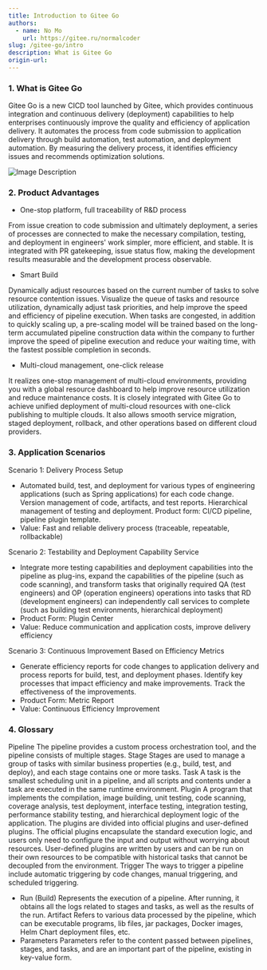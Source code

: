 ```yaml
---
title: Introduction to Gitee Go
authors:
  - name: No Mo
    url: https://gitee.ru/normalcoder
slug: /gitee-go/intro
description: What is Gitee Go
origin-url: 
---
```


### 1. What is Gitee Go

Gitee Go is a new CICD tool launched by Gitee, which provides continuous integration and continuous delivery (deployment) capabilities to help enterprises continuously improve the quality and efficiency of application delivery. It automates the process from code submission to application delivery through build automation, test automation, and deployment automation. By measuring the delivery process, it identifies efficiency issues and recommends optimization solutions.

![Image Description](https://images.gitee.ru/uploads/images/2022/0411/182102_1b1fefdc_10531940.png )

### 2. Product Advantages

- One-stop platform, full traceability of R&D process

From issue creation to code submission and ultimately deployment, a series of processes are connected to make the necessary compilation, testing, and deployment in engineers' work simpler, more efficient, and stable. It is integrated with PR gatekeeping, issue status flow, making the development results measurable and the development process observable.

- Smart Build

Dynamically adjust resources based on the current number of tasks to solve resource contention issues. Visualize the queue of tasks and resource utilization, dynamically adjust task priorities, and help improve the speed and efficiency of pipeline execution. When tasks are congested, in addition to quickly scaling up, a pre-scaling model will be trained based on the long-term accumulated pipeline construction data within the company to further improve the speed of pipeline execution and reduce your waiting time, with the fastest possible completion in seconds.

- Multi-cloud management, one-click release

It realizes one-stop management of multi-cloud environments, providing you with a global resource dashboard to help improve resource utilization and reduce maintenance costs. It is closely integrated with Gitee Go to achieve unified deployment of multi-cloud resources with one-click publishing to multiple clouds. It also allows smooth service migration, staged deployment, rollback, and other operations based on different cloud providers.

### 3. Application Scenarios

Scenario 1: Delivery Process Setup

- Automated build, test, and deployment for various types of engineering applications (such as Spring applications) for each code change. Version management of code, artifacts, and test reports. Hierarchical management of testing and deployment.
Product form: CI/CD pipeline, pipeline plugin template.
- Value: Fast and reliable delivery process (traceable, repeatable, rollbackable)

Scenario 2: Testability and Deployment Capability Service

- Integrate more testing capabilities and deployment capabilities into the pipeline as plug-ins, expand the capabilities of the pipeline (such as code scanning), and transform tasks that originally required QA (test engineers) and OP (operation engineers) operations into tasks that RD (development engineers) can independently call services to complete (such as building test environments, hierarchical deployment)
- Product Form: Plugin Center
- Value: Reduce communication and application costs, improve delivery efficiency

Scenario 3: Continuous Improvement Based on Efficiency Metrics

- Generate efficiency reports for code changes to application delivery and process reports for build, test, and deployment phases. Identify key processes that impact efficiency and make improvements. Track the effectiveness of the improvements.
- Product Form: Metric Report
- Value: Continuous Efficiency Improvement

### 4. Glossary

Pipeline
The pipeline provides a custom process orchestration tool, and the pipeline consists of multiple stages.
Stage
Stages are used to manage a group of tasks with similar business properties (e.g., build, test, and deploy), and each stage contains one or more tasks.
Task
A task is the smallest scheduling unit in a pipeline, and all scripts and contents under a task are executed in the same runtime environment.
Plugin
A program that implements the compilation, image building, unit testing, code scanning, coverage analysis, test deployment, interface testing, integration testing, performance stability testing, and hierarchical deployment logic of the application. The plugins are divided into official plugins and user-defined plugins. The official plugins encapsulate the standard execution logic, and users only need to configure the input and output without worrying about resources. User-defined plugins are written by users and can be run on their own resources to be compatible with historical tasks that cannot be decoupled from the environment.
Trigger
The ways to trigger a pipeline include automatic triggering by code changes, manual triggering, and scheduled triggering.
- Run (Build)
Represents the execution of a pipeline. After running, it obtains all the logs related to stages and tasks, as well as the results of the run.
Artifact
Refers to various data processed by the pipeline, which can be executable programs, lib files, jar packages, Docker images, Helm Chart deployment files, etc.
- Parameters
Parameters refer to the content passed between pipelines, stages, and tasks, and are an important part of the pipeline, existing in key-value form.